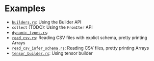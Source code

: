 <!---
  Licensed to the Apache Software Foundation (ASF) under one
  or more contributor license agreements.  See the NOTICE file
  distributed with this work for additional information
  regarding copyright ownership.  The ASF licenses this file
  to you under the Apache License, Version 2.0 (the
  "License"); you may not use this file except in compliance
  with the License.  You may obtain a copy of the License at

    http://www.apache.org/licenses/LICENSE-2.0

  Unless required by applicable law or agreed to in writing,
  software distributed under the License is distributed on an
  "AS IS" BASIS, WITHOUT WARRANTIES OR CONDITIONS OF ANY
  KIND, either express or implied.  See the License for the
  specific language governing permissions and limitations
  under the License.
-->

# Examples

- [`builders.rs`](builders.rs): Using the Builder API
- `collect` (TODO): Using the `FromIter` API
- [`dynamic_types.rs`](dynamic_types.rs):
- [`read_csv.rs`](read_csv.rs): Reading CSV files with explict schema, pretty printing Arrays
- [`read_csv_infer_schema.rs`](read_csv_infer_schema.rs): Reading CSV files, pretty printing Arrays
- [`tensor_builder.rs`](tensor_builder.rs): Using tensor builder
